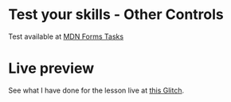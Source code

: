 # Test your skills - Other Controls

Test available at [MDN Forms Tasks](https://developer.mozilla.org/en-US/docs/Learn/Forms/Test_your_skills:_Other_controls)

# Live preview

See what I have done for the lesson live at [this Glitch]().
